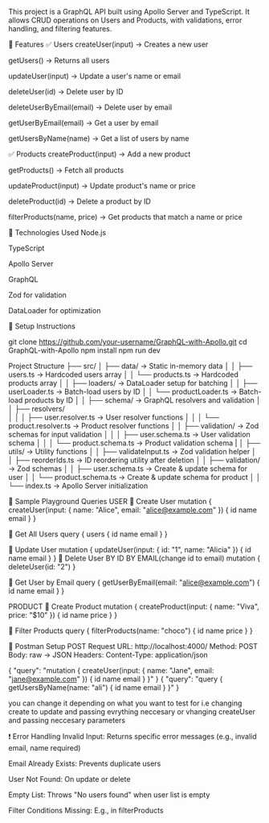 This project is a GraphQL API built using Apollo Server and TypeScript. It allows CRUD operations on Users and Products, with validations, error handling, and filtering features.

📂 Features
✅ Users
createUser(input) → Creates a new user

getUsers() → Returns all users

updateUser(input) → Update a user's name or email

deleteUser(id) → Delete user by ID

deleteUserByEmail(email) → Delete user by email

getUserByEmail(email) → Get a user by email

getUsersByName(name) → Get a list of users by name

✅ Products
createProduct(input) → Add a new product

getProducts() → Fetch all products

updateProduct(input) → Update product's name or price

deleteProduct(id) → Delete a product by ID

filterProducts(name, price) → Get products that match a name or price

🚀 Technologies Used
Node.js

TypeScript

Apollo Server

GraphQL

Zod for validation

DataLoader for optimization

🔧 Setup Instructions

git clone https://github.com/your-username/GraphQL-with-Apollo.git
cd GraphQL-with-Apollo
npm install
npm run dev


Project Structure
├── src/
│   ├── data/                      → Static in-memory data
│   │   ├── users.ts               → Hardcoded users array
│   │   └── products.ts            → Hardcoded products array
│
│   ├── loaders/                   → DataLoader setup for batching
│   │   ├── userLoader.ts          → Batch-load users by ID
│   │   └── productLoader.ts       → Batch-load products by ID
│
│   ├── schema/                      → GraphQL resolvers and validation
│   │   ├── resolvers/              
│   │   │   ├── user.resolver.ts     → User resolver functions
│   │   │   └── product.resolver.ts  → Product resolver functions
│   │   ├── validation/              → Zod schemas for input validation
│   │   │   ├── user.schema.ts       → User validation schema
│   │   │   └── product.schema.ts    → Product validation schema
|
│   ├── utils/                     → Utility functions
│   │   ├── validateInput.ts       → Zod validation helper
│   │   ├── reorderIds.ts          → ID reordering utility after deletion
│
│   ├── validation/                → Zod schemas
│   │   ├── user.schema.ts         → Create & update schema for user
│   │   └── product.schema.ts      → Create & update schema for product
│
│   └── index.ts                   → Apollo Server initialization





🧪 Sample Playground Queries
USER
📌 Create User
mutation {
createUser(input: { name: "Alice", email: "alice@example.com" }) {
id
name
email
}
}

📌 Get All Users
query {
users {
id
name
email
}
}

📌 Update User
mutation {
updateUser(input: { id: "1", name: "Alicia" }) {
id
name
email
}
}
📌 Delete User
BY ID     BY EMAIL(change id to email)
mutation {
  deleteUser(id: "2")
}

📌 Get User by Email
query {
getUserByEmail(email: "alice@example.com") {
id
name
email
}
}

PRODUCT
📌 Create Product
mutation {
createProduct(input: { name: "Viva", price: "$10" }) {
id
name
price
}
}

📌 Filter Products
query {
filterProducts(name: "choco") {
id
name
price
}
}

📮 Postman Setup
POST Request
URL: http://localhost:4000/
Method: POST
Body: raw → JSON
Headers:
Content-Type: application/json

{
"query": "mutation { createUser(input: { name: \"Jane\", email: \"jane@example.com\" }) { id name email } }"
}
{
"query": "query { getUsersByName(name: \"ali\") { id name email } }"
}

you can change it depending on what you want to test for i.e changing create to update and passing evrything neccesary or vhanging createUser and passing neccesary parameters

❗ Error Handling
Invalid Input: Returns specific error messages (e.g., invalid email, name required)

Email Already Exists: Prevents duplicate users

User Not Found: On update or delete

Empty List: Throws "No users found" when user list is empty

Filter Conditions Missing: E.g., in filterProducts
